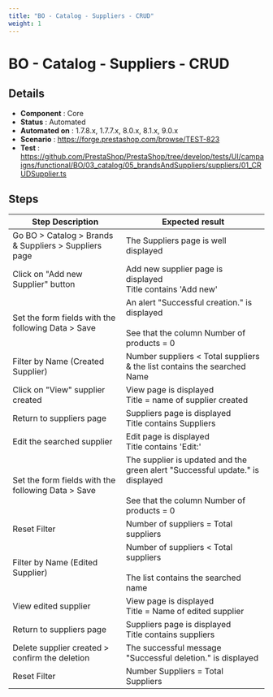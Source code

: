 ```yaml
---
title: "BO - Catalog - Suppliers - CRUD"
weight: 1
---
```


# BO - Catalog - Suppliers - CRUD
## Details
* **Component** : Core
* **Status** : Automated
* **Automated on** : 1.7.8.x, 1.7.7.x, 8.0.x, 8.1.x, 9.0.x
* **Scenario** : https://forge.prestashop.com/browse/TEST-823
* **Test** : https://github.com/PrestaShop/PrestaShop/tree/develop/tests/UI/campaigns/functional/BO/03_catalog/05_brandsAndSuppliers/suppliers/01_CRUDSupplier.ts

## Steps
| Step Description | Expected result |
| ----- | ----- |
| Go BO > Catalog > Brands & Suppliers > Suppliers page | The Suppliers page is well displayed |
| Click on "Add new Supplier" button | Add new supplier page is displayed <br>Title contains 'Add new' |
| Set the form fields with the following Data > Save | An alert "Successful creation." is displayed<br><br>See that the column Number of products = 0 |
| Filter by Name (Created Supplier) | Number suppliers < Total suppliers & the list contains the searched Name |
| Click on "View" supplier created | View page is displayed <br>Title = name of supplier created |
| Return to suppliers page | Suppliers page is displayed <br>Title contains Suppliers |
| Edit the searched supplier | Edit page is displayed <br>Title contains 'Edit:' |
| Set the form fields with the following Data > Save | The supplier is updated and the green alert "Successful update." is displayed<br><br>See that the column Number of products = 0 |
| Reset Filter | Number of suppliers = Total suppliers |
| Filter by Name (Edited Supplier) | Number of suppliers < Total suppliers<br><br>The list contains the searched name |
| View edited supplier | View page is displayed <br>Title = Name of edited supplier |
| Return to suppliers page | Suppliers page is displayed <br>Title contains suppliers |
| Delete supplier created > confirm the deletion | The successful message "Successful deletion." is displayed |
| Reset Filter | Number Suppliers = Total Suppliers |